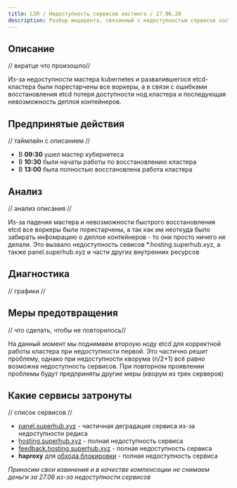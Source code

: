 ```yaml
---
title: LSR / Недоступность сервисов хостинга / 27.06.20
description: Разбор инцидента, связанный с недоступностью сервисов хостинга 27.06.20.
---
```


## Описание
// вкратце что произошло//

Из-за недоступности мастера kubernetes и развалившегося etcd-кластера были порестарчены все воркеры, а в связи с ошибками восстановления etcd потеря доступности нод кластера и последующая невозможность деплоя контейнеров.

## Предпринятые действия
// таймлайн с описанием //

- В **09:30** ушел мастер кубернетеса
- В **10:30** были начаты работы по восстановлению кластера
- В **13:00** была полностью восстановлена работа кластера 

## Анализ
// анализ описания //

Из-за падения мастера и невозможности быстрого восстановления etcd все воркеры были порестарчены, а так как им неоткуда было забирать инфомрацию о деплое контейнеров - то они просто ничего не делали. Это вызвало недоступность севисов *.hosting.superhub.xyz, а также panel.superhub.xyz и части других внутренних ресурсов

## Диагностика
// графики //

## Меры предотвращения
// что сделать, чтобы не повторилось// 

На данный момент мы поднимаем второую ноду etcd для корректной работы кластера при недоступности первой. Это частично решит проблему, однако при недоступности кворума (n/2+1) всё равно возможна недоступность сервисов. При повторном проявлении проблемы будут предприняты другие меры (кворум из трех серверов)

## Какие сервисы затронуты
// список сервисов //

- [panel.superhub.xyz](https://panel.superhub.xyz) - частичная деградация сервиса из-за недоступности редиса 
- [hosting.superhub.xyz](https://hosting.superhub.xyz) - полная недоступность сервиса
- [feedback.hosting.superhub.xyz](https://feedback.hosting.superhub.xyz) - полная недоступность сервиса
- **haproxy** для [обхода блокировки](?page=doc-ua) - полная недоступность сервиса

*Приносим свои извинения и в качестве компенсации не снимаем деньги за 27.06 из-за недоступности сервисов*

